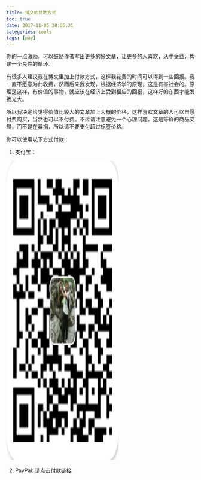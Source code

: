 ```yaml
---
title: 博文的赞助方式
toc: true
date: 2017-11-05 20:05:21
categories: tools
tags: [pay]
---
```


你的一点激励，可以鼓励作者写出更多的好文章，让更多的人喜欢，从中受益，构建一个良性的循环.

<!--more-->

有很多人建议我在博文里加上付款方式，这样我花费的时间可以得到一些回报。我一直不愿意为此收费，然而后来我发现，根据经济学的原理，这是有害社会的。原理是这样，有价值的事物，就应该在经济上受到相应的回报，这样好的东西才能发扬光大。

所以我决定给觉得价值比较大的文章加上大概的价格，这样喜欢文章的人可以自愿付费购买，当然也可以不付费。不过请注意避免一个心理问题，这是等价的商品交易，而不是在募捐，所以请不要支付超过标签价格。

你可以使用以下方式付款：

1. 支付宝：
<div class="tweetimg">
<img src="/images/life/pay-10.png" width="300" height="800"/img></div>

2. PayPal: 请点击[付款链接][2]

[1]: /images/tech-logos/pay-10.png
[2]: https://www.paypal.com